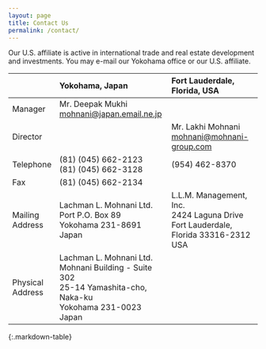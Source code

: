 ```yaml
---
layout: page
title: Contact Us
permalink: /contact/
---
```

Our U.S. affiliate is active in international trade and real estate development and investments. You may e-mail our Yokohama office or our U.S. affiliate.

| | Yokohama, Japan | Fort Lauderdale, Florida, USA |
| :--- | :--- | :--- |
| Manager | Mr. Deepak Mukhi <br/> mohnani@japan.email.ne.jp | |
| Director | | Mr. Lakhi Mohnani <br/> mohnani@mohnani-group.com |
| Telephone | (81) (045) 662-2123 <br/> (81) (045) 662-3128 | (954) 462-8370 |
| Fax | (81) (045) 662-2134 |  |
| Mailing <br/> Address | Lachman L. Mohnani Ltd. <br/> Port P.O. Box 89 <br/> Yokohama 231-8691 <br/> Japan | L.L.M. Management, Inc. <br/> 2424 Laguna Drive <br/> Fort Lauderdale, Florida 33316-2312 <br/> USA |
| Physical <br/> Address | Lachman L. Mohnani Ltd. <br/> Mohnani Building - Suite 302 <br/> 25-14 Yamashita-cho, Naka-ku <br/> Yokohama 231-0023 <br/> Japan |
{:.markdown-table}

